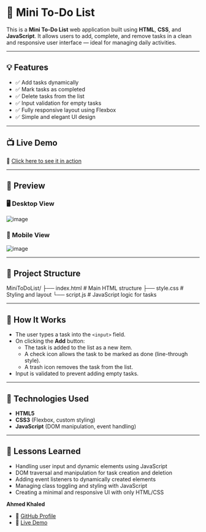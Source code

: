 # 📝 Mini To-Do List

This is a **Mini To-Do List** web application built using **HTML**, **CSS**, and **JavaScript**. It allows users to add, complete, and remove tasks in a clean and responsive user interface — ideal for managing daily activities.

---

## 💡 Features

- ✅ Add tasks dynamically  
- ✅ Mark tasks as completed  
- ✅ Delete tasks from the list  
- ✅ Input validation for empty tasks  
- ✅ Fully responsive layout using Flexbox  
- ✅ Simple and elegant UI design  

---

## 📺 Live Demo

🔗 [Click here to see it in action](https://ahmedkhaled2817.github.io/50-Project-HTML-CSS-JS/MiniToDoList/)

---

## 📸 Preview

### 🖥️ Desktop View

![image](https://github.com/user-attachments/assets/b5b98309-9c4a-4a6c-8595-6238eae96415)



### 📱 Mobile View


![image](https://github.com/user-attachments/assets/17a769b3-cf05-4252-b6c0-26f400ec3f0d)

---

## 📁 Project Structure


MiniToDoList/
├── index.html # Main HTML structure
├── style.css # Styling and layout
└── script.js # JavaScript logic for tasks


---

## 🚀 How It Works

- The user types a task into the `<input>` field.  
- On clicking the **Add** button:
  - The task is added to the list as a new item.
  - A check icon allows the task to be marked as done (line-through style).
  - A trash icon removes the task from the list.
- Input is validated to prevent adding empty tasks.

---

## 📌 Technologies Used

- **HTML5**
- **CSS3** (Flexbox, custom styling)
- **JavaScript** (DOM manipulation, event handling)

---

## 🧠 Lessons Learned

- Handling user input and dynamic elements using JavaScript  
- DOM traversal and manipulation for task creation and deletion  
- Adding event listeners to dynamically created elements  
- Managing class toggling and styling with JavaScript  
- Creating a minimal and responsive UI with only HTML/CSS  


**Ahmed Khaled**  
- 🔗 [GitHub Profile](https://github.com/AhmedKhaled2817)  
- 🔗 [Live Demo](https://ahmedkhaled2817.github.io/50-Project-HTML-CSS-JS/MiniToDoList/)

